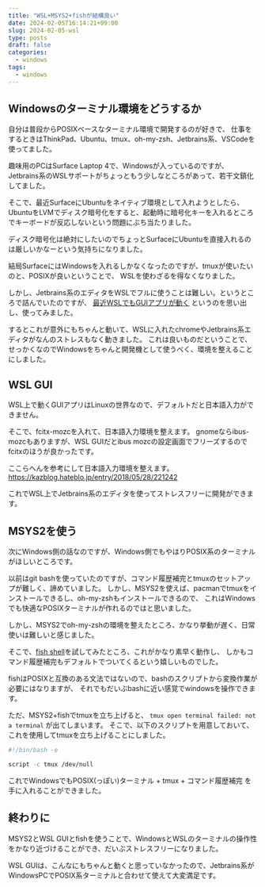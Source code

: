 ```yaml
---
title: "WSL+MSYS2+fishが結構良い"
date: 2024-02-05T16:14:21+09:00
slug: 2024-02-05-wsl
type: posts
draft: false
categories:
  - windows
tags:
  - windows
---
```


## Windowsのターミナル環境をどうするか
自分は普段からPOSIXベースなターミナル環境で開発するのが好きで、
仕事をするときはThinkPad、Ubuntu、tmux、oh-my-zsh、Jetbrains系、VSCodeを使ってました。

趣味用のPCはSurface Laptop 4で、Windowsが入っているのですが、
Jetbrains系のWSLサポートがちょっともう少しなところがあって、若干文鎮化してました。

そこで、最近SurfaceにUbuntuをネイティブ環境として入れようとしたら、
UbuntuをLVMでディスク暗号化をすると、起動時に暗号化キーを入れるところでキーボードが反応しないという問題にぶち当たりました。

ディスク暗号化は絶対にしたいのでちょっとSurfaceにUbuntuを直接入れるのは厳しいかなーという気持ちになりました。

結局SurfaceにはWindowsを入れるしかなくなったのですが、tmuxが使いたいのと、POSIXが良いということで、
WSLを使わざるを得なくなりました。

しかし、Jetbrains系のエディタをWSLでフルに使うことは難しい。というところで詰んでいたのですが、
[最近WSLでもGUIアプリが動く](https://learn.microsoft.com/ja-jp/windows/wsl/tutorials/gui-apps)
というのを思い出し、使ってみました。

するとこれが意外にもちゃんと動いて、WSLに入れたchromeやJetbrains系エディタがなんのストレスもなく動きました。
これは良いものだということで、せっかくなのでWindowsをちゃんと開発機として使うべく、環境を整えることにしました。

## WSL GUI
WSL上で動くGUIアプリはLinuxの世界なので、デフォルトだと日本語入力ができません。

そこで、fcitx-mozcを入れて、日本語入力環境を整えます。
gnomeならibus-mozcもありますが、WSL GUIだとibus mozcの設定画面でフリーズするのでfcitxのほうが良かったです。

ここらへんを参考にして日本語入力環境を整えます。
https://kazblog.hateblo.jp/entry/2018/05/28/221242

これでWSL上でJetbrains系のエディタを使ってストレスフリーに開発ができます。

## MSYS2を使う
次にWindows側の話なのですが、Windows側でもやはりPOSIX系のターミナルがほしいところです。

以前はgit bashを使っていたのですが、コマンド履歴補完とtmuxのセットアップが難しく、諦めていました。
しかし、MSYS2を使えば、pacmanでtmuxをインストールできるし、oh-my-zshもインストールできるので、
これはWindowsでも快適なPOSIXターミナルが作れるのではと思いました。

しかし、MSYS2でoh-my-zshの環境を整えたところ、かなり挙動が遅く、日常使いは難しいと感じました。

そこで、[fish shell](https://fishshell.com/)を試してみたところ、これがかなり素早く動作し、
しかもコマンド履歴補完もデフォルトでついてくるという嬉しいものでした。

fishはPOSIXと互換のある文法ではないので、bashのスクリプトから変換作業が必要にはなりますが、
それでもだいぶbashに近い感覚でwindowsを操作できます。

ただ、MSYS2+fishでtmuxを立ち上げると、 `tmux open terminal failed: not a terminal` が出てしまいます。
そこで、以下のスクリプトを用意しておいて、これを使用してtmuxを立ち上げることにしました。

```sh
#!/bin/bash -e

script -c tmux /dev/null
```

これでWindowsでもPOSIX(っぽい)ターミナル + tmux + コマンド履歴補完 を手に入れることができました。

## 終わりに
MSYS2とWSL GUIとfishを使うことで、WindowsとWSLのターミナルの操作性をかなり近づけることができ、だいぶストレスフリーになりました。

WSL GUIは、こんなにもちゃんと動くと思っていなかったので、Jetbrains系がWindowsPCでPOSIX系ターミナルと合わせて使えて大変満足です。
